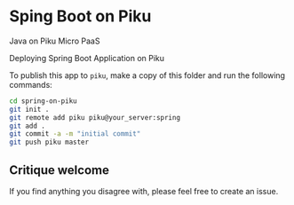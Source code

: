 # Sping Boot on Piku
Java on Piku Micro PaaS

Deploying Spring Boot Application on Piku 


To publish this app to `piku`, make a copy of this folder and run the following commands:

```bash
cd spring-on-piku
git init .
git remote add piku piku@your_server:spring
git add .
git commit -a -m "initial commit"
git push piku master
```


## Critique welcome
If you find anything you disagree with, please feel free to create an issue.
